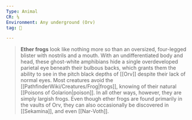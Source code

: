 ```yaml
---
Type: Animal
CR: ⅛
Environment: Any underground (Orv)
tag: 👹

---
```


> **Ether frogs** look like nothing more so than an oversized, four-legged blister with nostrils and a mouth. With an undifferentiated body and head, these ghost-white amphibians hide a single overdeveloped parietal eye beneath their bulbous backs, which grants them the ability to see in the pitch black depths of [[Orv]] despite their lack of normal eyes. Most creatures avoid the [[PathfinderWiki/Creatures/Frog|frogs]], knowing of their natural [[Poisons of Golarion|poison]]. In all other ways, however, they are simply largish frogs. Even though ether frogs are found primarily in the vaults of Orv, they can also occasionally be discovered in [[Sekamina]], and even [[Nar-Voth]].







